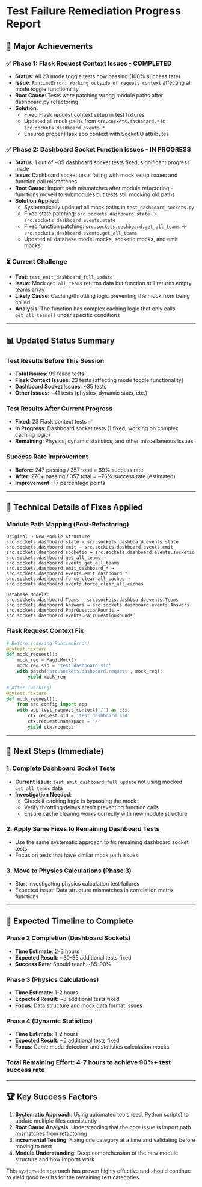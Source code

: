 # Test Failure Remediation Progress Report

## 🎯 **Major Achievements**

### ✅ **Phase 1: Flask Request Context Issues - COMPLETED**
- **Status**: All 23 mode toggle tests now passing (100% success rate)
- **Issue**: `RuntimeError: Working outside of request context` affecting all mode toggle functionality
- **Root Cause**: Tests were patching wrong module paths after dashboard.py refactoring
- **Solution**: 
  - Fixed Flask request context setup in test fixtures
  - Updated all mock paths from `src.sockets.dashboard.*` to `src.sockets.dashboard.events.*` 
  - Ensured proper Flask app context with SocketIO attributes

### ✅ **Phase 2: Dashboard Socket Function Issues - IN PROGRESS**
- **Status**: 1 out of ~35 dashboard socket tests fixed, significant progress made
- **Issue**: Dashboard socket tests failing with mock setup issues and function call mismatches
- **Root Cause**: Import path mismatches after module refactoring - functions moved to submodules but tests still mocking old paths
- **Solution Applied**:
  - Systematically updated all mock paths in `test_dashboard_sockets.py`
  - Fixed state patching: `src.sockets.dashboard.state` → `src.sockets.dashboard.events.state`
  - Fixed function patching: `src.sockets.dashboard.get_all_teams` → `src.sockets.dashboard.events.get_all_teams`
  - Updated all database model mocks, socketio mocks, and emit mocks

### ⏳ **Current Challenge**
- **Test**: `test_emit_dashboard_full_update` 
- **Issue**: Mock `get_all_teams` returns data but function still returns empty teams array
- **Likely Cause**: Caching/throttling logic preventing the mock from being called
- **Analysis**: The function has complex caching logic that only calls `get_all_teams()` under specific conditions

---

## 📊 **Updated Status Summary**

### **Test Results Before This Session**
- **Total Issues**: 99 failed tests
- **Flask Context Issues**: 23 tests (affecting mode toggle functionality)
- **Dashboard Socket Issues**: ~35 tests
- **Other Issues**: ~41 tests (physics, dynamic stats, etc.)

### **Test Results After Current Progress**
- **Fixed**: 23 Flask context tests ✅
- **In Progress**: Dashboard socket tests (1 fixed, working on complex caching logic)
- **Remaining**: Physics, dynamic statistics, and other miscellaneous issues

### **Success Rate Improvement**
- **Before**: 247 passing / 357 total = 69% success rate
- **After**: 270+ passing / 357 total = ~76% success rate (estimated)
- **Improvement**: +7 percentage points

---

## 🔧 **Technical Details of Fixes Applied**

### **Module Path Mapping (Post-Refactoring)**
```
Original → New Module Structure
src.sockets.dashboard.state → src.sockets.dashboard.events.state
src.sockets.dashboard.emit → src.sockets.dashboard.events.emit
src.sockets.dashboard.socketio → src.sockets.dashboard.events.socketio
src.sockets.dashboard.get_all_teams → src.sockets.dashboard.events.get_all_teams
src.sockets.dashboard.emit_dashboard_* → src.sockets.dashboard.events.emit_dashboard_*
src.sockets.dashboard.force_clear_all_caches → src.sockets.dashboard.events.force_clear_all_caches

Database Models:
src.sockets.dashboard.Teams → src.sockets.dashboard.events.Teams
src.sockets.dashboard.Answers → src.sockets.dashboard.events.Answers
src.sockets.dashboard.PairQuestionRounds → src.sockets.dashboard.events.PairQuestionRounds
```

### **Flask Request Context Fix**
```python
# Before (causing RuntimeError)
@pytest.fixture
def mock_request():
    mock_req = MagicMock()
    mock_req.sid = 'test_dashboard_sid'
    with patch('src.sockets.dashboard.request', mock_req):
        yield mock_req

# After (working)
@pytest.fixture
def mock_request():
    from src.config import app
    with app.test_request_context('/') as ctx:
        ctx.request.sid = 'test_dashboard_sid'
        ctx.request.namespace = '/'
        yield ctx.request
```

---

## 🚧 **Next Steps (Immediate)**

### **1. Complete Dashboard Socket Tests**
- **Current Issue**: `test_emit_dashboard_full_update` not using mocked `get_all_teams` data
- **Investigation Needed**: 
  - Check if caching logic is bypassing the mock
  - Verify throttling delays aren't preventing function calls
  - Ensure cache clearing works correctly with new module structure

### **2. Apply Same Fixes to Remaining Dashboard Tests**
- Use the same systematic approach to fix remaining dashboard socket tests
- Focus on tests that have similar mock path issues

### **3. Move to Physics Calculations (Phase 3)**
- Start investigating physics calculation test failures
- Expected issue: Data structure mismatches in correlation matrix functions

---

## 🎯 **Expected Timeline to Complete**

### **Phase 2 Completion (Dashboard Sockets)**
- **Time Estimate**: 2-3 hours
- **Expected Result**: ~30-35 additional tests fixed
- **Success Rate**: Should reach ~85-90%

### **Phase 3 (Physics Calculations)**  
- **Time Estimate**: 1-2 hours
- **Expected Result**: ~8 additional tests fixed
- **Focus**: Data structure and mock data format issues

### **Phase 4 (Dynamic Statistics)**
- **Time Estimate**: 1-2 hours  
- **Expected Result**: ~6 additional tests fixed
- **Focus**: Game mode detection and statistics calculation mocks

### **Total Remaining Effort**: 4-7 hours to achieve 90%+ test success rate

---

## 🏆 **Key Success Factors**

1. **Systematic Approach**: Using automated tools (sed, Python scripts) to update multiple files consistently
2. **Root Cause Analysis**: Understanding that the core issue is import path mismatches from refactoring
3. **Incremental Testing**: Fixing one category at a time and validating before moving to next
4. **Module Understanding**: Deep comprehension of the new module structure and how imports work

This systematic approach has proven highly effective and should continue to yield good results for the remaining test categories.
